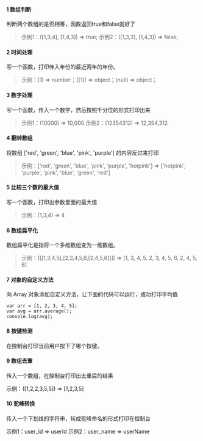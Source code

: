 #### 1 数组判断

判断两个数组的是否相等，函数返回true和false就好了

> 示例1：([1,3,4], [1,4,3]) => true;
> 示例2：([1,3,3], [1,4,3]) => false;

#### 2 时间处理

写一个函数，打印传入年份的最近两年的年份。

> 示例：(1) => number；([1]) => object；(null) => object；

#### 3 数字处理

写一个函数，传入一个数字，然后按照千分位的形式打印出来

> 示例1：(10000) => 10,000
> 示例2：(12354312) => 12,354,312

#### 4 翻转数组

将数组 ['red', 'green', 'blue', 'pink', 'purple'] 的内容反过来打印

> 示例：['red', 'green', 'blue', 'pink', 'purple', 'hotpink'] => ['hotpink', 'purple', 'pink', 'blue', 'green', 'red']

#### 5 比较三个数的最大值

写一个函数，打印出参数里面的最大值

> 示例：(1,3,4) => 4

#### 6 数组扁平化

数组扁平化是指将一个多维数组变为一维数组。

> 示例：([[1,3,4,5],[2,3,4,5,6,[2,4,5,6]]]) => [1, 3, 4, 5, 2, 3, 4, 5, 6, 2, 4, 5, 6]

#### 7 对象的自定义方法

向 Array 对象添加自定义方法，让下面的代码可以运行，成功打印平均值

```
var arr = [1, 2, 3, 4, 5];
var avg = arr.average();
console.log(avg);
```

#### 8 按键检测

在控制台打印当前用户按下了哪个按键。

#### 9 数组去重

传入一个数组，在控制台打印出去重后的结果

示例：([1,2,2,3,5,5]) => [1,2,3,5]

#### 10 驼峰转换

传入一个下划线的字符串，转成驼峰命名的形式打印在控制台

示例1：user_id => userId
示例2：user_name => userName